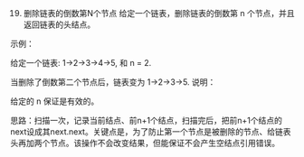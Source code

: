 19. 删除链表的倒数第N个节点
给定一个链表，删除链表的倒数第 n 个节点，并且返回链表的头结点。

示例：

给定一个链表: 1->2->3->4->5, 和 n = 2.

当删除了倒数第二个节点后，链表变为 1->2->3->5.
说明：

给定的 n 保证是有效的。

思路：扫描一次，记录当前结点、前n+1个结点，扫描完后，把前n+1个结点的next设成其next.next。关键点是，为了防止第一个节点是被删除的节点、给链表头再加两个节点。该操作不会改变结果，但能保证不会产生空结点引用错误。